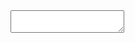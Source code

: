 <textarea id="example1"></textarea>
<script>
Jodit.make('#example1', {
  toolbarAdaptive: false,
  buttons: [
    {
      icon: 'source',
      exec: editor => {
        editor.toggleMode();
      }
    }
  ]
});
</script>
